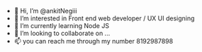 - 👋 Hi, I’m @ankitNegiii
- 👀 I’m interested in Front end web developer / UX UI designing 
- 🌱 I’m currently learning Node JS 
- 💞️ I’m looking to collaborate on ...
- 📫 you can reach me through my number 8192987898

<!---
ankitNegiii/ankitNegiii is a ✨ special ✨ repository because its `README.md` (this file) appears on your GitHub profile.
You can click the Preview link to take a look at your changes.
--->
